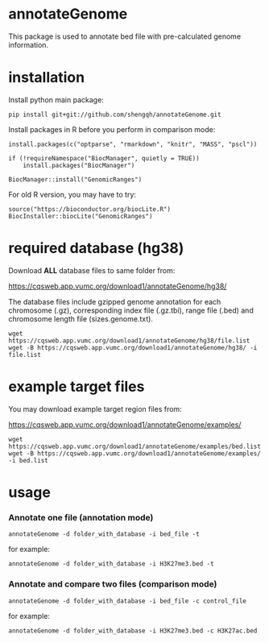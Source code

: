 # annotateGenome

This package is used to annotate bed file with pre-calculated genome information.

# installation

Install python main package:

```
pip install git+git://github.com/shengqh/annotateGenome.git
```

Install packages in R before you perform in comparison mode:

```
install.packages(c("optparse", "rmarkdown", "knitr", "MASS", "pscl"))

if (!requireNamespace("BiocManager", quietly = TRUE))
    install.packages("BiocManager")

BiocManager::install("GenomicRanges")
```

For old R version, you may have to try:

```
source("https://bioconductor.org/biocLite.R")
BiocInstaller::biocLite("GenomicRanges")
```

# required database (hg38)

Download **ALL** database files to same folder from:

https://cqsweb.app.vumc.org/download1/annotateGenome/hg38/

The database files include gzipped genome annotation for each chromosome (.gz), corresponding index file (.gz.tbi), range file (.bed) and chromosome length file (sizes.genome.txt).

```
wget https://cqsweb.app.vumc.org/download1/annotateGenome/hg38/file.list
wget -B https://cqsweb.app.vumc.org/download1/annotateGenome/hg38/ -i file.list
```

# example target files

You may download example target region files from:

https://cqsweb.app.vumc.org/download1/annotateGenome/examples/

```
wget https://cqsweb.app.vumc.org/download1/annotateGenome/examples/bed.list
wget -B https://cqsweb.app.vumc.org/download1/annotateGenome/examples/ -i bed.list
```

# usage

### Annotate one file (annotation mode)
```
annotateGenome -d folder_with_database -i bed_file -t
```
for example:
```
annotateGenome -d folder_with_database -i H3K27me3.bed -t
```

### Annotate and compare two files (comparison mode)
```
annotateGenome -d folder_with_database -i bed_file -c control_file
```

for example:
```
annotateGenome -d folder_with_database -i H3K27me3.bed -c H3K27ac.bed
```
